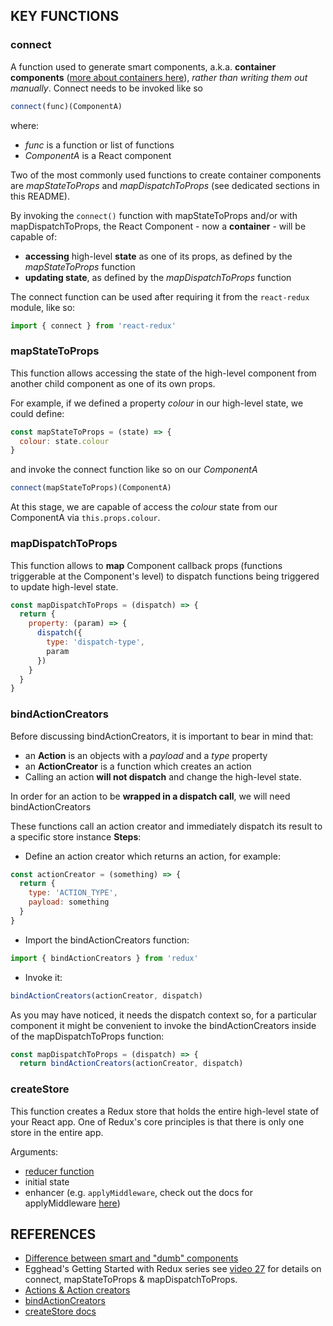 ## KEY FUNCTIONS
### connect
A function used to generate smart components, a.k.a. **container components** ([more about containers here](https://medium.com/@learnreact/container-components-c0e67432e005#.mjj5veqbh)), *rather than writing them out manually*. Connect needs to be invoked like so
```js
connect(func)(ComponentA)
```
where:
* *func* is a function or list of functions
* *ComponentA* is a React component

Two of the most commonly used functions to create container components are *mapStateToProps* and *mapDispatchToProps* (see dedicated sections in this README).

By invoking the ```connect()``` function with mapStateToProps and/or with mapDispatchToProps, the React Component - now a **container** - will be capable of:
* **accessing** high-level **state** as one of its props, as defined by the *mapStateToProps* function
* **updating state**, as defined by the *mapDispatchToProps* function

The connect function can be used after requiring it from the ```react-redux```  module, like so:
```js
import { connect } from 'react-redux'
```

### mapStateToProps
This function allows accessing the state of the high-level component from another child component as one of its own props.

For example, if we defined a property *colour* in our high-level state, we could define:
```js
const mapStateToProps = (state) => {
  colour: state.colour
}
```
and invoke the connect function like so on our *ComponentA*

```js
connect(mapStateToProps)(ComponentA)
```
At this stage, we are capable of access the *colour* state from our ComponentA via ```this.props.colour```.

### mapDispatchToProps
This function allows to **map** Component callback props (functions triggerable at the Component's level) to dispatch functions being triggered to update high-level state.
```js
const mapDispatchToProps = (dispatch) => {
  return {
    property: (param) => {
      dispatch({
        type: 'dispatch-type',
        param
      })
    }
  }
}
```

### bindActionCreators
Before discussing bindActionCreators, it is important to bear in mind that:
* an **Action** is an objects with a *payload* and a *type* property
* an **ActionCreator** is a function which creates an action
* Calling an action **will not dispatch** and change the high-level state.

In order for an action to be **wrapped in a dispatch call**, we will need bindActionCreators

These functions call an action creator and immediately dispatch its result to a specific store instance
**Steps**:
* Define an action creator which returns an action, for example:
```js
const actionCreator = (something) => {
  return {
    type: 'ACTION_TYPE',
    payload: something
  }
}
```
* Import the bindActionCreators function:
```js
import { bindActionCreators } from 'redux'
```
* Invoke it:

```js
bindActionCreators(actionCreator, dispatch)
```
As you may have noticed, it needs the dispatch context so, for a particular component it might be convenient to invoke the bindActionCreators inside of the mapDispatchToProps function:
```js
const mapDispatchToProps = (dispatch) => {
  return bindActionCreators(actionCreator, dispatch)
```

### createStore
This function creates a Redux store that holds the entire high-level state of your React app.
One of Redux's core principles is that there is only one store in the entire app.

Arguments:
* [reducer function](http://redux.js.org/docs/Glossary.html#reducer)
* initial state
* enhancer (e.g. ```applyMiddleware```, check out the docs for applyMiddleware [here](http://redux.js.org/docs/api/applyMiddleware.html))

## REFERENCES
* [Difference between smart and "dumb" components](https://medium.com/@dan_abramov/smart-and-dumb-components-7ca2f9a7c7d0#.an3ufucrm)
* Egghead's Getting Started with Redux series see [video 27](https://egghead.io/lessons/javascript-redux-generating-containers-with-connect-from-react-redux-visibletodolist) for details on connect, mapStateToProps & mapDispatchToProps.
* [Actions & Action creators](http://redux.js.org/docs/Glossary.html#action-creator)
* [bindActionCreators](http://redux.js.org/docs/api/bindActionCreators.html)
* [createStore docs](http://redux.js.org/docs/api/createStore.html)
